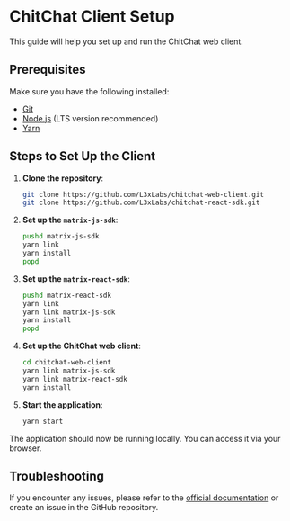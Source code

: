# ChitChat Client Setup

This guide will help you set up and run the ChitChat web client.

## Prerequisites

Make sure you have the following installed:

- [Git](https://git-scm.com/)
- [Node.js](https://nodejs.org/en/) (LTS version recommended)
- [Yarn](https://yarnpkg.com/getting-started/install)

## Steps to Set Up the Client

1. **Clone the repository**:

   ```bash
   git clone https://github.com/L3xLabs/chitchat-web-client.git
   git clone https://github.com/L3xLabs/chitchat-react-sdk.git
   ```

2. **Set up the `matrix-js-sdk`**:

   ```bash
   pushd matrix-js-sdk
   yarn link
   yarn install
   popd
   ```

3. **Set up the `matrix-react-sdk`**:

   ```bash
   pushd matrix-react-sdk
   yarn link
   yarn link matrix-js-sdk
   yarn install
   popd
   ```

4. **Set up the ChitChat web client**:

   ```bash
   cd chitchat-web-client
   yarn link matrix-js-sdk
   yarn link matrix-react-sdk
   yarn install
   ```

5. **Start the application**:
   ```bash
   yarn start
   ```

The application should now be running locally. You can access it via your browser.

## Troubleshooting

If you encounter any issues, please refer to the [official documentation](https://github.com/L3xLabs/ChitChat) or create an issue in the GitHub repository.
